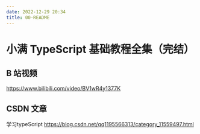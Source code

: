```yaml
---
date: 2022-12-29 20:34
title: 00-README
---
```


# 小满 TypeScript 基础教程全集（完结）

## B 站视频
https://www.bilibili.com/video/BV1wR4y1377K

## CSDN 文章
学习typeScript
https://blog.csdn.net/qq1195566313/category_11559497.html